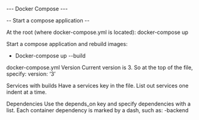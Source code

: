 --- Docker Compose ---

-- Start a compose application --

At the root (where docker-compose.yml is located): docker-compose up

Start a compose application and rebuild images:
- Docker-compose up --build

docker-compose.yml
Version
Current version is 3. So at the top of the file, specify: version: ‘3’

Services with builds
Have a services key in the file. List out services one indent at a time.

Dependencies
Use the depends_on key and specify dependencies with a list. Each container dependency is marked by a dash, such as: -backend

